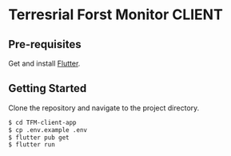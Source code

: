 # Terresrial Forst Monitor CLIENT

## Pre-requisites
Get and install [Flutter](https://flutter.dev/docs/get-started/install).

## Getting Started
Clone the repository and navigate to the project directory.

```bash
$ cd TFM-client-app
$ cp .env.example .env
$ flutter pub get
$ flutter run
```
